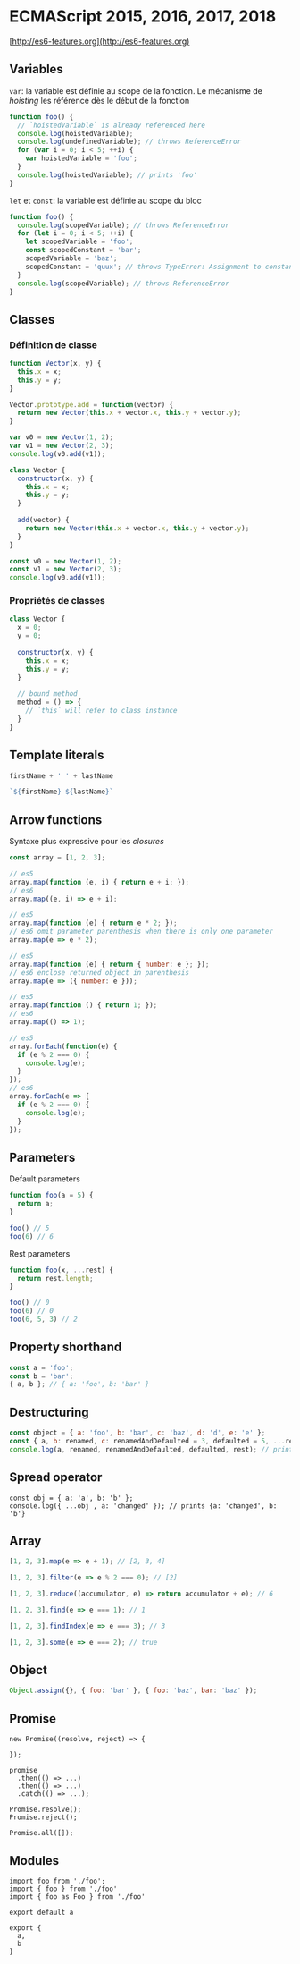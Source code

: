 # ECMAScript 2015, 2016, 2017, 2018

[http://es6-features.org](http://es6-features.org)

## Variables

`var`: la variable est définie au scope de la fonction. Le mécanisme de _hoisting_ les référence dès le début de la fonction

```js
function foo() {
  // `hoistedVariable` is already referenced here
  console.log(hoistedVariable);
  console.log(undefinedVariable); // throws ReferenceError
  for (var i = 0; i < 5; ++i) {
    var hoistedVariable = 'foo';
  }
  console.log(hoistedVariable); // prints 'foo'
}
```

`let` et `const`: la variable est définie au scope du bloc

```js
function foo() {
  console.log(scopedVariable); // throws ReferenceError
  for (let i = 0; i < 5; ++i) {
    let scopedVariable = 'foo';
    const scopedConstant = 'bar';
    scopedVariable = 'baz';
    scopedConstant = 'quux'; // throws TypeError: Assignment to constant variable
  }
  console.log(scopedVariable); // throws ReferenceError
}
```

## Classes

### Définition de classe
```js
function Vector(x, y) {
  this.x = x;
  this.y = y;
}

Vector.prototype.add = function(vector) {
  return new Vector(this.x + vector.x, this.y + vector.y);
}

var v0 = new Vector(1, 2);
var v1 = new Vector(2, 3);
console.log(v0.add(v1));
```

```js
class Vector {
  constructor(x, y) {
    this.x = x;
    this.y = y;
  }
  
  add(vector) {
    return new Vector(this.x + vector.x, this.y + vector.y);
  }
}

const v0 = new Vector(1, 2);
const v1 = new Vector(2, 3);
console.log(v0.add(v1));
```

### Propriétés de classes

```js
class Vector {
  x = 0;
  y = 0;
  
  constructor(x, y) {
    this.x = x;
    this.y = y;
  }
  
  // bound method
  method = () => {
    // `this` will refer to class instance
  }
}
```

## Template literals

```js
firstName + ' ' + lastName
```

```js
`${firstName} ${lastName}`
```

## Arrow functions

Syntaxe plus expressive pour les _closures_

```js
const array = [1, 2, 3];

// es5
array.map(function (e, i) { return e + i; });
// es6
array.map((e, i) => e + i);

// es5
array.map(function (e) { return e * 2; });
// es6 omit parameter parenthesis when there is only one parameter
array.map(e => e * 2);

// es5
array.map(function (e) { return { number: e }; });
// es6 enclose returned object in parenthesis
array.map(e => ({ number: e }));

// es5
array.map(function () { return 1; });
// es6
array.map(() => 1);

// es5
array.forEach(function(e) {
  if (e % 2 === 0) {
    console.log(e);
  }
});
// es6
array.forEach(e => {
  if (e % 2 === 0) {
    console.log(e);
  }
});
```

## Parameters

Default parameters
```js
function foo(a = 5) {
  return a;
}

foo() // 5
foo(6) // 6
```

Rest parameters
```js
function foo(x, ...rest) {
  return rest.length;
}

foo() // 0
foo(6) // 0
foo(6, 5, 3) // 2
```

## Property shorthand

```js
const a = 'foo';
const b = 'bar';
{ a, b }; // { a: 'foo', b: 'bar' }
```

## Destructuring

```js
const object = { a: 'foo', b: 'bar', c: 'baz', d: 'd', e: 'e' };
const { a, b: renamed, c: renamedAndDefaulted = 3, defaulted = 5, ...rest } = object;
console.log(a, renamed, renamedAndDefaulted, defaulted, rest); // prints 'foo' 'bar' 'baz' 5 { d: 'd', e: 'e' }
```

## Spread operator

```
const obj = { a: 'a', b: 'b' };
console.log({ ...obj , a: 'changed' }); // prints {a: 'changed', b: 'b'}
```

## Array

```js
[1, 2, 3].map(e => e + 1); // [2, 3, 4]

[1, 2, 3].filter(e => e % 2 === 0); // [2]

[1, 2, 3].reduce((accumulator, e) => return accumulator + e); // 6

[1, 2, 3].find(e => e === 1); // 1

[1, 2, 3].findIndex(e => e === 3); // 3

[1, 2, 3].some(e => e === 2); // true
```

## Object

```js
Object.assign({}, { foo: 'bar' }, { foo: 'baz', bar: 'baz' });
```

## Promise

```
new Promise((resolve, reject) => {

});

promise
  .then(() => ...)
  .then(() => ...)
  .catch(() => ...);
  
Promise.resolve();
Promise.reject();

Promise.all([]);
```

## Modules

```
import foo from './foo';
import { foo } from './foo'
import { foo as Foo } from './foo'

export default a

export {
  a,
  b
}
```
